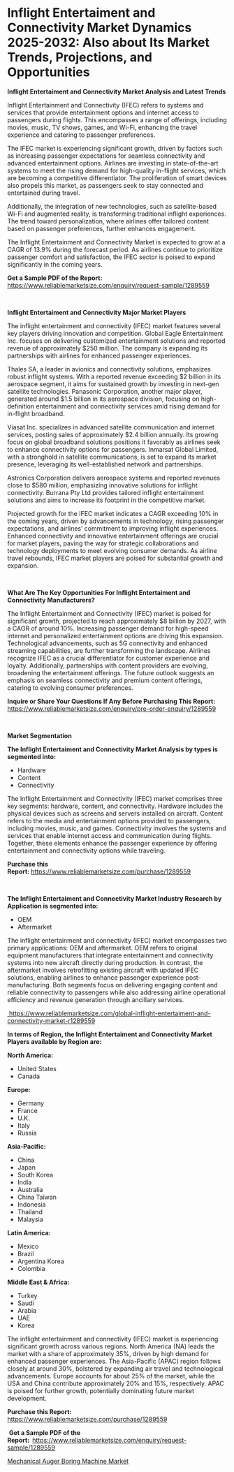 <p><h1>Inflight Entertaiment and Connectivity Market Dynamics 2025-2032: Also about Its Market Trends, Projections, and Opportunities</h1></p><p><strong>Inflight Entertaiment and Connectivity Market Analysis and Latest Trends</strong></p>
<p><p>Inflight Entertainment and Connectivity (IFEC) refers to systems and services that provide entertainment options and internet access to passengers during flights. This encompasses a range of offerings, including movies, music, TV shows, games, and Wi-Fi, enhancing the travel experience and catering to passenger preferences.</p><p>The IFEC market is experiencing significant growth, driven by factors such as increasing passenger expectations for seamless connectivity and advanced entertainment options. Airlines are investing in state-of-the-art systems to meet the rising demand for high-quality in-flight services, which are becoming a competitive differentiator. The proliferation of smart devices also propels this market, as passengers seek to stay connected and entertained during travel.</p><p>Additionally, the integration of new technologies, such as satellite-based Wi-Fi and augmented reality, is transforming traditional inflight experiences. The trend toward personalization, where airlines offer tailored content based on passenger preferences, further enhances engagement.</p><p>The Inflight Entertainment and Connectivity Market is expected to grow at a CAGR of 13.9% during the forecast period. As airlines continue to prioritize passenger comfort and satisfaction, the IFEC sector is poised to expand significantly in the coming years.</p></p>
<p><strong>Get a Sample PDF of the Report:&nbsp;</strong> <a href="https://www.reliablemarketsize.com/enquiry/request-sample/1289559?utm_campaign=1898&utm_medium=2&utm_source=Github&utm_content=ia&utm_term=16012025&utm_id=inflight-entertaiment-and-connectivity">https://www.reliablemarketsize.com/enquiry/request-sample/1289559</a></p>
<p>&nbsp;</p>
<p><strong>Inflight Entertaiment and Connectivity Major Market Players</strong></p>
<p><p>The inflight entertainment and connectivity (IFEC) market features several key players driving innovation and competition. Global Eagle Entertainment Inc. focuses on delivering customized entertainment solutions and reported revenue of approximately $250 million. The company is expanding its partnerships with airlines for enhanced passenger experiences.</p><p>Thales SA, a leader in avionics and connectivity solutions, emphasizes robust inflight systems. With a reported revenue exceeding $2 billion in its aerospace segment, it aims for sustained growth by investing in next-gen satellite technologies. Panasonic Corporation, another major player, generated around $1.5 billion in its aerospace division, focusing on high-definition entertainment and connectivity services amid rising demand for in-flight broadband.</p><p>Viasat Inc. specializes in advanced satellite communication and internet services, posting sales of approximately $2.4 billion annually. Its growing focus on global broadband solutions positions it favorably as airlines seek to enhance connectivity options for passengers. Inmarsat Global Limited, with a stronghold in satellite communications, is set to expand its market presence, leveraging its well-established network and partnerships.</p><p>Astronics Corporation delivers aerospace systems and reported revenues close to $580 million, emphasizing innovative solutions for inflight connectivity. Burrana Pty Ltd provides tailored inflight entertainment solutions and aims to increase its footprint in the competitive market.</p><p>Projected growth for the IFEC market indicates a CAGR exceeding 10% in the coming years, driven by advancements in technology, rising passenger expectations, and airlines’ commitment to improving inflight experiences. Enhanced connectivity and innovative entertainment offerings are crucial for market players, paving the way for strategic collaborations and technology deployments to meet evolving consumer demands. As airline travel rebounds, IFEC market players are poised for substantial growth and expansion.</p></p>
<p>&nbsp;</p>
<p><strong>What Are The Key Opportunities For Inflight Entertaiment and Connectivity Manufacturers?</strong></p>
<p><p>The Inflight Entertainment and Connectivity (IFEC) market is poised for significant growth, projected to reach approximately $8 billion by 2027, with a CAGR of around 10%. Increasing passenger demand for high-speed internet and personalized entertainment options are driving this expansion. Technological advancements, such as 5G connectivity and enhanced streaming capabilities, are further transforming the landscape. Airlines recognize IFEC as a crucial differentiator for customer experience and loyalty. Additionally, partnerships with content providers are evolving, broadening the entertainment offerings. The future outlook suggests an emphasis on seamless connectivity and premium content offerings, catering to evolving consumer preferences.</p></p>
<p><strong>Inquire or Share Your Questions If Any Before Purchasing This Report:</strong> <a href="https://www.reliablemarketsize.com/enquiry/pre-order-enquiry/1289559?utm_campaign=1898&utm_medium=2&utm_source=Github&utm_content=ia&utm_term=16012025&utm_id=inflight-entertaiment-and-connectivity">https://www.reliablemarketsize.com/enquiry/pre-order-enquiry/1289559</a></p>
<p>&nbsp;</p>
<p><strong>Market Segmentation</strong></p>
<p><strong>The Inflight Entertaiment and Connectivity Market Analysis by types is segmented into:</strong></p>
<p><ul><li>Hardware</li><li>Content</li><li>Connectivity</li></ul></p>
<p><p>The Inflight Entertainment and Connectivity (IFEC) market comprises three key segments: hardware, content, and connectivity. Hardware includes the physical devices such as screens and servers installed on aircraft. Content refers to the media and entertainment options provided to passengers, including movies, music, and games. Connectivity involves the systems and services that enable internet access and communication during flights. Together, these elements enhance the passenger experience by offering entertainment and connectivity options while traveling.</p></p>
<p><strong>Purchase this Report:&nbsp;</strong><a href="https://www.reliablemarketsize.com/purchase/1289559?utm_campaign=1898&utm_medium=2&utm_source=Github&utm_content=ia&utm_term=16012025&utm_id=inflight-entertaiment-and-connectivity">https://www.reliablemarketsize.com/purchase/1289559</a></p>
<p>&nbsp;</p>
<p><strong>The Inflight Entertaiment and Connectivity Market Industry Research by Application is segmented into:</strong></p>
<p><ul><li>OEM</li><li>Aftermarket</li></ul></p>
<p><p>The inflight entertainment and connectivity (IFEC) market encompasses two primary applications: OEM and aftermarket. OEM refers to original equipment manufacturers that integrate entertainment and connectivity systems into new aircraft directly during production. In contrast, the aftermarket involves retrofitting existing aircraft with updated IFEC solutions, enabling airlines to enhance passenger experience post-manufacturing. Both segments focus on delivering engaging content and reliable connectivity to passengers while also addressing airline operational efficiency and revenue generation through ancillary services.</p></p>
<p><a href="https://www.reliablemarketsize.com/global-inflight-entertaiment-and-connectivity-market-r1289559?utm_campaign=1898&utm_medium=2&utm_source=Github&utm_content=ia&utm_term=16012025&utm_id=inflight-entertaiment-and-connectivity">&nbsp;https://www.reliablemarketsize.com/global-inflight-entertaiment-and-connectivity-market-r1289559</a></p>
<p><strong>In terms of Region, the Inflight Entertaiment and Connectivity Market Players available by Region are:</strong></p>
<p>
    <p> <strong> North America: </strong>
        <ul>
            <li>United States</li>
            <li>Canada</li>
        </ul>
        </p> 
    <p> <strong> Europe: </strong>
        <ul>
            <li>Germany</li>
            <li>France</li>
            <li>U.K.</li>
            <li>Italy</li>
            <li>Russia</li>
        </ul>
        </p> 
    <p> <strong> Asia-Pacific: </strong>
        <ul>
            <li>China</li>
            <li>Japan</li>
            <li>South Korea</li>
            <li>India</li>
            <li>Australia</li>
            <li>China Taiwan</li>
            <li>Indonesia</li>
            <li>Thailand</li>
            <li>Malaysia</li>
        </ul>
        </p> 
    <p> <strong> Latin America: </strong>
        <ul>
            <li>Mexico</li>
            <li>Brazil</li>
            <li>Argentina Korea</li>
            <li>Colombia</li>
        </ul>
        </p> 
    <p> <strong> Middle East & Africa: </strong>
        <ul>
            <li>Turkey</li>
            <li>Saudi</li>
            <li>Arabia</li>
            <li>UAE</li>
            <li>Korea</li>
        </ul>
    </p>
    </p>
<p><p>The inflight entertainment and connectivity (IFEC) market is experiencing significant growth across various regions. North America (NA) leads the market with a share of approximately 35%, driven by high demand for enhanced passenger experiences. The Asia-Pacific (APAC) region follows closely at around 30%, bolstered by expanding air travel and technological advancements. Europe accounts for about 25% of the market, while the USA and China contribute approximately 20% and 15%, respectively. APAC is poised for further growth, potentially dominating future market development.</p></p>
<p><strong>Purchase this Report: </strong><a href="https://www.reliablemarketsize.com/purchase/1289559?utm_campaign=1898&utm_medium=2&utm_source=Github&utm_content=ia&utm_term=16012025&utm_id=inflight-entertaiment-and-connectivity">https://www.reliablemarketsize.com/purchase/1289559</a></p>
<p>&nbsp;<strong>Get a Sample PDF of the Report:&nbsp;&nbsp;</strong><a href="https://www.reliablemarketsize.com/enquiry/request-sample/1289559?utm_campaign=1898&utm_medium=2&utm_source=Github&utm_content=ia&utm_term=16012025&utm_id=inflight-entertaiment-and-connectivity">https://www.reliablemarketsize.com/enquiry/request-sample/1289559</a></p>
<p><strong></strong></p>
<p><p><a href="https://github.com/Chiragrp22/Market-Research-Report-List-7/blob/main/mechanical-auger-boring-machine-market.md?utm_campaign=1898&utm_medium=2&utm_source=Github&utm_content=ia&utm_term=16012025&utm_id=inflight-entertaiment-and-connectivity">Mechanical Auger Boring Machine Market</a></p></p>